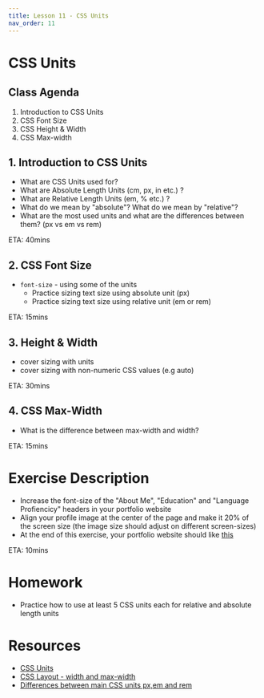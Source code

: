 ```yaml
---
title: Lesson 11 - CSS Units
nav_order: 11
---
```


# CSS Units

## Class Agenda

1. Introduction to CSS Units
3. CSS Font Size
4. CSS Height & Width
5. CSS Max-width

## 1. Introduction to CSS Units

- What are CSS Units used for?
- What are Absolute Length Units (cm, px, in etc.) ?
- What are Relative Length Units (em, % etc.) ?
- What do we mean by "absolute"? What do we mean by "relative"?
- What are the most used units and what are the differences between them? (px vs em vs rem)

ETA: 40mins

## 2. CSS Font Size

- `font-size` - using some of the units
  - Practice sizing text size using absolute unit (px)
  - Practice sizing text size using relative unit (em or rem)

ETA: 15mins

## 3. Height & Width

- cover sizing with units
- cover sizing with non-numeric CSS values (e.g auto)

ETA: 30mins

## 4. CSS Max-Width

- What is the difference between max-width and width?

ETA: 15mins

# Exercise Description

- Increase the font-size of the "About Me", "Education" and "Language Profiencicy" headers in your portfolio website
- Align your profile image at the center of the page and make it 20% of the screen size (the image size should adjust on different screen-sizes)
- At the end of this exercise, your portfolio website should like [this](./lesson-11-checkpoint.png)

ETA: 10mins

# Homework

- Practice how to use at least 5 CSS units each for relative and absolute length units

# Resources

- [CSS Units](https://www.w3schools.com/css/css_units.asp)
- [CSS Layout - width and max-width](https://www.w3schools.com/css/css_max-width.asp)
- [Differences between main CSS units px,em and rem](https://chiamakaikeanyi.dev/sizing-in-css-px-vs-em-vs-rem/)
